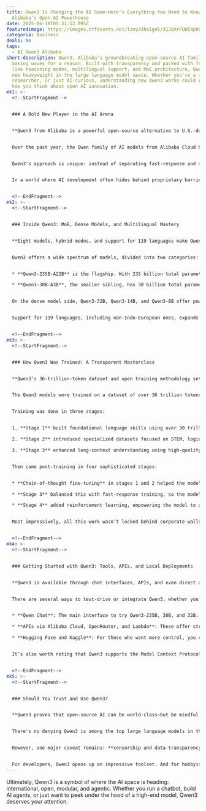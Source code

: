 ```yaml
---
title: Qwen3 Is Changing the AI Game—Here's Everything You Need to Know About
  Alibaba’s Open AI Powerhouse
date: 2025-06-10T05:31:12.095Z
featuredimage: https://images.ctfassets.net/lzny33ho1g45/31JOXrFUWI4pUOKZnF6pKb/e0205fc71297eeb860bf5a1105d4f4ec/qwen-hero.jpg?w=1520&fm=avif&q=31&fit=thumb&h=760
categoria: Business
deals: No
tags:
  - AI Qwen3 Alibaba
short-description: Qwen3, Alibaba's groundbreaking open-source AI family, is
  making waves for a reason. Built with transparency and packed with features
  like reasoning modes, multilingual support, and MoE architecture, Qwen3 is a
  new heavyweight in the large language model space. Whether you're a developer,
  researcher, or just AI-curious, understanding how Qwen3 works could redefine
  how you think about open AI innovation.
mk1: >-
  <!--StartFragment-->


  ### A Bold New Player in the AI Arena


  **Qwen3 from Alibaba is a powerful open-source alternative to U.S.-dominated AI giants.**


  Over the past year, the Qwen family of AI models from Alibaba Cloud has evolved from an emerging project into a serious competitor in the large language model (LLM) space. Unlike closed models from OpenAI, Google, or Anthropic, Qwen3 is open-source and licensed under Apache 2.0, making it viable for research, commercial use, and deployment at scale.


  Qwen3's approach is unique: instead of separating fast-response and deep-thinking modes into different versions, each model combines both, giving users the flexibility to adjust performance, cost, or depth per task. This kind of adaptability gives Qwen3 a significant edge in many use cases.


  In a world where AI development often hides behind proprietary barriers, the transparency of Qwen3—especially its detailed release notes and architecture choices—is a refreshing shift. At 3minread.com, we strive to spotlight game-changing developments like these, helping readers make sense of crypto and tech revolutions in under 3 minutes.


  <!--EndFragment-->
mk2: >-
  <!--StartFragment-->


  ### Inside Qwen3: MoE, Dense Models, and Multilingual Mastery


  **Eight models, hybrid modes, and support for 119 languages make Qwen3 highly versatile.**


  Qwen3 offers a wide spectrum of models, divided into two categories: mixture-of-experts (MoE) and dense architectures. The two MoE models, Qwen3-235B-A22B and Qwen3-30B-A3B, are engineering marvels—massive in scale but optimized so that only a fraction of their parameters are active at any one time. This significantly reduces inference cost while preserving model power.


  * **Qwen3-235B-A22B** is the flagship. With 235 billion total parameters and 22 billion active per query, it competes with OpenAI's GPT-4o, Claude 4, and Google's Gemini. It’s ideal for tasks requiring deep reasoning, such as code generation, logical analysis, and high-level research.

  * **Qwen3-30B-A3B**, the smaller sibling, has 30 billion total parameters and offers powerful reasoning at a lower compute cost, perfect for mid-tier applications with tight budget constraints.


  On the dense model side, Qwen3-32B, Qwen3-14B, and Qwen3-8B offer powerful performance without the added complexity of MoE systems. For lightweight use cases, Qwen3-4B, Qwen3-1.7B, and Qwen3-0.6B are compact enough for on-device use—imagine running a capable LLM on your personal laptop without needing a data center.


  Support for 119 languages, including non-Indo-European ones, expands Qwen3's reach globally. It's not just a model—it’s a toolkit for a multilingual, multimodal, multi-agent future.


  <!--EndFragment-->
mk3: >-
  <!--StartFragment-->


  ### How Qwen3 Was Trained: A Transparent Masterclass


  **Qwen3’s 36-trillion-token dataset and open training methodology set it apart.**


  The Qwen3 models were trained on a dataset of over 36 trillion tokens—nearly double the size of the Qwen2.5 training corpus. This massive data intake included web documents, code, scientific research, and text across 119 languages, making it one of the most comprehensively trained models on the market today.


  Training was done in three stages:


  1. **Stage 1** built foundational language skills using over 30 trillion tokens.

  2. **Stage 2** introduced specialized datasets focused on STEM, logic, and code.

  3. **Stage 3** enhanced long-context understanding using high-quality extended documents.


  Then came post-training in four sophisticated stages:


  * **Chain-of-thought fine-tuning** in stages 1 and 2 helped the model develop nuanced reasoning.

  * **Stage 3** balanced this with fast-response training, so the model could handle everyday prompts with efficiency.

  * **Stage 4** added reinforcement learning, empowering the model to act as an AI agent and self-correct undesirable behaviors.


  Most impressively, all this work wasn’t locked behind corporate walls. Alibaba’s transparency with Qwen3’s training methods puts it miles ahead in terms of trust and replicability.


  <!--EndFragment-->
mk4: >-
  <!--StartFragment-->


  ### Getting Started with Qwen3: Tools, APIs, and Local Deployments


  **Qwen3 is available through chat interfaces, APIs, and even direct downloads.**


  There are several ways to test-drive or integrate Qwen3, whether you’re a casual user or an enterprise developer:


  * **Qwen Chat**: The main interface to try Qwen3-235B, 30B, and 32B. It lets you adjust the "thinking budget" with a slider, tailoring each prompt’s depth. While not as polished as ChatGPT, it’s fully functional and ideal for testing advanced capabilities.

  * **APIs via Alibaba Cloud, OpenRouter, and Lambda**: These offer straightforward access to Qwen3 for enterprise and developer workflows. Integrate the model into your systems with REST endpoints and deploy agentic AI across your tools.

  * **Hugging Face and Kaggle**: For those who want more control, you can download and run Qwen3 models locally. The lighter models (0.6B to 4B) are especially suitable for personal devices and edge applications.


  It’s also worth noting that Qwen3 supports the Model Context Protocol (MCP), which allows it to interact with external applications, creating multi-agent workflows in systems like Zapier. This adds a whole new layer of utility, beyond simple Q&A or content generation.


  <!--EndFragment-->
mk5: >-
  <!--StartFragment-->


  ### Should You Trust and Use Qwen3?


  **Qwen3 proves that open-source AI can be world-class—but be mindful of its origin.**


  There's no denying Qwen3 is among the top large language models in the world today. From its MoE design to multilingual training and adaptable performance modes, it checks nearly every box. It competes neck and neck with proprietary models like Claude, GPT-4o, and Gemini.


  However, one major caveat remains: **censorship and data transparency**. As a Chinese-developed model, there’s always the possibility that some topics—particularly those sensitive to the Chinese Communist Party—may be underrepresented or sanitized. This doesn’t make Qwen3 unusable, but it’s something users should keep in mind when using it for global or political discourse.


  For developers, Qwen3 opens up an impressive toolset. And for hobbyists or researchers, it’s a playground for exploring how LLMs work under the hood—something companies like OpenAI or Google increasingly obscure.
---
```

Ultimately, Qwen3 is a symbol of where the AI space is heading: international, open, modular, and agentic. Whether you run a chatbot, build AI agents, or just want to peek under the hood of a high-end model, Qwen3 deserves your attention.

<!--EndFragment-->